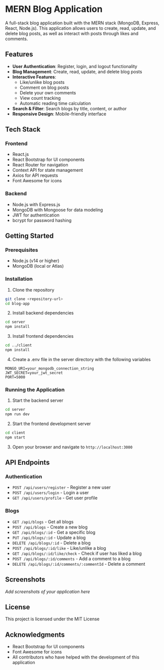 # MERN Blog Application

A full-stack blog application built with the MERN stack (MongoDB, Express, React, Node.js). This application allows users to create, read, update, and delete blog posts, as well as interact with posts through likes and comments.

## Features

- **User Authentication**: Register, login, and logout functionality
- **Blog Management**: Create, read, update, and delete blog posts
- **Interactive Features**:
  - Like/unlike blog posts
  - Comment on blog posts
  - Delete your own comments
  - View count tracking
  - Automatic reading time calculation
- **Search & Filter**: Search blogs by title, content, or author
- **Responsive Design**: Mobile-friendly interface

## Tech Stack

### Frontend
- React.js
- React Bootstrap for UI components
- React Router for navigation
- Context API for state management
- Axios for API requests
- Font Awesome for icons

### Backend
- Node.js with Express.js
- MongoDB with Mongoose for data modeling
- JWT for authentication
- bcrypt for password hashing

## Getting Started

### Prerequisites
- Node.js (v14 or higher)
- MongoDB (local or Atlas)

### Installation

1. Clone the repository
```bash
git clone <repository-url>
cd blog-app
```

2. Install backend dependencies
```bash
cd server
npm install
```

3. Install frontend dependencies
```bash
cd ../client
npm install
```

4. Create a .env file in the server directory with the following variables
```
MONGO_URI=your_mongodb_connection_string
JWT_SECRET=your_jwt_secret
PORT=5000
```

### Running the Application

1. Start the backend server
```bash
cd server
npm run dev
```

2. Start the frontend development server
```bash
cd client
npm start
```

3. Open your browser and navigate to `http://localhost:3000`

## API Endpoints

### Authentication
- `POST /api/users/register` - Register a new user
- `POST /api/users/login` - Login a user
- `GET /api/users/profile` - Get user profile

### Blogs
- `GET /api/blogs` - Get all blogs
- `POST /api/blogs` - Create a new blog
- `GET /api/blogs/:id` - Get a specific blog
- `PUT /api/blogs/:id` - Update a blog
- `DELETE /api/blogs/:id` - Delete a blog
- `POST /api/blogs/:id/like` - Like/unlike a blog
- `GET /api/blogs/:id/like/check` - Check if user has liked a blog
- `POST /api/blogs/:id/comments` - Add a comment to a blog
- `DELETE /api/blogs/:id/comments/:commentId` - Delete a comment

## Screenshots

_Add screenshots of your application here_

## License

This project is licensed under the MIT License

## Acknowledgments

- React Bootstrap for UI components
- Font Awesome for icons
- All contributors who have helped with the development of this application 